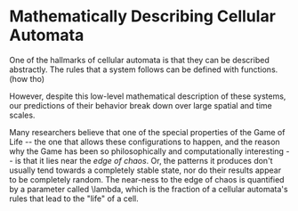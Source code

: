 # Mathematically Describing Cellular Automata

One of the hallmarks of cellular automata is that they can be described abstractly. The rules that a system follows can be defined with
functions.
(how tho)

However, despite this low-level mathematical description of these systems, our predictions of their behavior break down over large spatial and
time scales.

Many researchers believe that one of the special properties of the Game of Life -- the one that allows these configurations to happen, and the reason why the Game has been so philosophically and computationally interesting -- is that it lies near the *edge of chaos*. Or, the patterns it produces don't usually tend towards a completely stable state, nor do their results appear to be completely random. The near-ness to the edge of chaos is quantified by a parameter called \lambda, which is the fraction of a cellular automata's rules that lead to the "life" of a cell.


